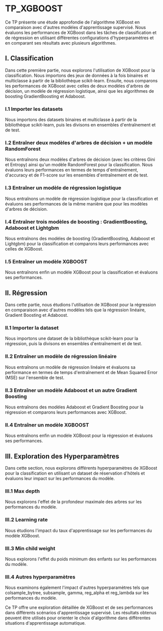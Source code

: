 # TP_XGBOOST

Ce TP présente une étude approfondie de l'algorithme XGBoost en comparaison avec d'autres modèles d'apprentissage supervisé. Nous évaluons les performances de XGBoost dans les tâches de classification et de régression en utilisant différentes configurations d'hyperparamètres et en comparant ses résultats avec plusieurs algorithmes.

## I. Classification

Dans cette première partie, nous explorons l'utilisation de XGBoost pour la classification. Nous importons des jeux de données à la fois binaires et multiclasse à partir de la bibliothèque scikit-learn. Ensuite, nous comparons les performances de XGBoost avec celles de deux modèles d'arbres de décision, un modèle de régression logistique, ainsi que les algorithmes de boosting GradientBoosting et Adaboost.

### I.1 Importer les datasets

Nous importons des datasets binaires et multiclasse à partir de la bibliothèque scikit-learn, puis les divisons en ensembles d'entraînement et de test.

### I.2 Entraîner deux modèles d'arbres de décision + un modèle RandomForest

Nous entraînons deux modèles d'arbres de décision (avec les critères Gini et Entropy) ainsi qu'un modèle RandomForest pour la classification. Nous évaluons leurs performances en termes de temps d'entraînement, d'accuracy et de F1-score sur les ensembles d'entraînement et de test.

### I.3 Entraîner un modèle de régression logistique

Nous entraînons un modèle de régression logistique pour la classification et évaluons ses performances de la même manière que pour les modèles d'arbres de décision.

### I.4 Entraîner trois modèles de boosting : GradientBoosting, Adaboost et Lightgbm

Nous entraînons des modèles de boosting (GradientBoosting, Adaboost et Lightgbm) pour la classification et comparons leurs performances avec celles de XGBoost.

### I.5 Entraîner un modèle XGBOOST

Nous entraînons enfin un modèle XGBoost pour la classification et évaluons ses performances.

## II. Régression

Dans cette partie, nous étudions l'utilisation de XGBoost pour la régression en comparaison avec d'autres modèles tels que la régression linéaire, Gradient Boosting et Adaboost.

### II.1 Importer la dataset

Nous importons une dataset de la bibliothèque scikit-learn pour la régression, puis la divisons en ensembles d'entraînement et de test.

### II.2 Entraîner un modèle de régression linéaire

Nous entraînons un modèle de régression linéaire et évaluons sa performance en termes de temps d'entraînement et de Mean Squared Error (MSE) sur l'ensemble de test.

### II.3 Entraîner un modèle Adaboost et un autre Gradient Boosting

Nous entraînons des modèles Adaboost et Gradient Boosting pour la régression et comparons leurs performances avec XGBoost.

### II.4 Entraîner un modèle XGBOOST

Nous entraînons enfin un modèle XGBoost pour la régression et évaluons ses performances.

## III. Exploration des Hyperparamètres

Dans cette section, nous explorons différents hyperparamètres de XGBoost pour la classification en utilisant un dataset de réservation d'hôtels et évaluons leur impact sur les performances du modèle.

### III.1 Max depth

Nous explorons l'effet de la profondeur maximale des arbres sur les performances du modèle.

### III.2 Learning rate

Nous étudions l'impact du taux d'apprentissage sur les performances du modèle XGBoost.

### III.3 Min child weight

Nous explorons l'effet du poids minimum des enfants sur les performances du modèle.

### III.4 Autres hyperparamètres

Nous examinons également l'impact d'autres hyperparamètres tels que colsample_bytree, subsample, gamma, reg_alpha et reg_lambda sur les performances du modèle.

Ce TP offre une exploration détaillée de XGBoost et de ses performances dans différents scénarios d'apprentissage supervisé. Les résultats obtenus peuvent être utilisés pour orienter le choix d'algorithme dans différentes situations d'apprentissage automatique.
